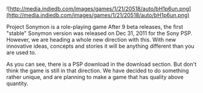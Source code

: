 ![http://media.indiedb.com/images/games/1/21/20518/auto/bH1p6un.png](http://media.indiedb.com/images/games/1/21/20518/auto/bH1p6un.png)


Project Sonymon is a role-playing game
After 9 beta releases, the first "stable" Sonymon version was released on Dec 31, 2011 for the Sony PSP. However, we are heading a whole new direction with this. With new innovative ideas, concepts and stories it will be anything different than you are used to.

As you can see, there is a PSP download in the download section. But don't think the game is still in that direction. We have decided to do something rather unique, and are planning to make a game that has quality above quantity.